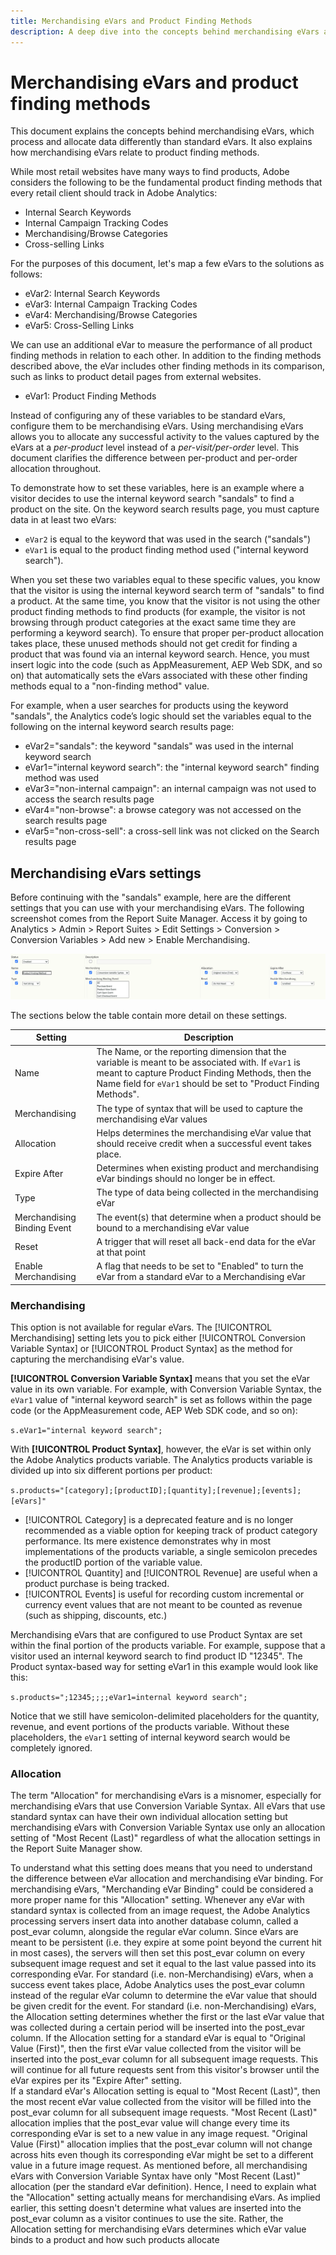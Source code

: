 ```yaml
---
title: Merchandising eVars and Product Finding Methods
description: A deep dive into the concepts behind merchandising eVars and how they process and allocate data.
---
```

# Merchandising eVars and product finding methods

This document explains the concepts behind merchandising eVars, which process and allocate data differently than standard eVars. It also explains how merchandising eVars relate to product finding methods.

While most retail websites have many ways to find products, Adobe considers the following to be the fundamental product finding methods that every retail client should track in Adobe Analytics:

* Internal Search Keywords 
* Internal Campaign Tracking Codes 
* Merchandising/Browse Categories
* Cross-selling Links

For the purposes of this document, let's map a few eVars to the solutions as follows:

* eVar2: Internal Search Keywords 
* eVar3: Internal Campaign Tracking Codes 
* eVar4: Merchandising/Browse Categories
* eVar5: Cross-Selling Links

We can use an additional eVar to measure the performance of all product finding methods in relation to each other. In addition to the finding methods described above, the eVar includes other finding methods in its comparison, such as links to product detail pages from external websites.

* eVar1: Product Finding Methods

Instead of configuring any of these variables to be standard eVars, configure them to be merchandising eVars. Using merchandising eVars allows you to allocate any successful activity to the values captured by the eVars at a *per-product* level instead of a *per-visit/per-order* level. This document clarifies the difference between per-product and per-order allocation throughout.

To demonstrate how to set these variables, here is an example where a visitor decides to use the internal keyword search "sandals" to find a product on the site. On the keyword search results page, you must capture data in at least two eVars: 

* `eVar2` is equal to the keyword that was used in the search ("sandals") 
* `eVar1` is equal to the product finding method used ("internal keyword search"). 

When you set these two variables equal to these specific values, you know that the visitor is using the internal keyword search term of "sandals" to find a product. At the same time, you know that the visitor is not using the other product finding methods to find products (for example, the visitor is not browsing through product categories at the exact same time they are performing a keyword search). To ensure that proper per-product allocation takes place, these unused methods should not get credit for finding a product that was found via an internal keyword search. Hence, you must insert logic into the code (such as AppMeasurement, AEP Web SDK, and so on) that automatically sets the eVars associated with these other finding methods equal to a "non-finding method" value.

For example, when a user searches for products using the keyword "sandals", the Analytics code’s logic should set the variables equal to the following on the internal keyword search results page:

* eVar2="sandals": the keyword "sandals" was used in the internal keyword search
* eVar1="internal keyword search": the "internal keyword search" finding method was used
* eVar3="non-internal campaign": an internal campaign was not used to access the search results page
* eVar4="non-browse": a browse category was not accessed on the search results page
* eVar5="non-cross-sell": a cross-sell link was not clicked on the Search results page

## Merchandising eVars settings

Before continuing with the "sandals" example, here are the different settings that you can use with your merchandising eVars.  The following screenshot comes from the Report Suite Manager. Access it by going to Analytics > Admin > Report Suites > Edit Settings > Conversion > Conversion Variables > Add new > Enable Merchandising.

![](assets/merch-evars1.png)

The sections below the table contain more detail on these settings.

| Setting  | Description  |
|--- | --- |
| Name | The Name, or the reporting dimension that the variable is meant to be associated with. If `eVar1` is meant to capture Product Finding Methods, then the Name field for `eVar1` should be set to "Product Finding Methods". |
| Merchandising | The type of syntax that will be used to capture the merchandising eVar values |
| Allocation | Helps determines the merchandising eVar value that should receive credit when a successful event takes place. |
| Expire After | Determines when existing product and merchandising eVar bindings should no longer be in effect. |
| Type | The type of data being collected in the merchandising eVar |
| Merchandising Binding Event | The event(s) that determine when a product should be bound to a merchandising eVar value |
| Reset | A trigger that will reset all back-end data for the eVar at that point |
| Enable Merchandising | A flag that needs to be set to "Enabled" to turn the eVar from a standard eVar to a Merchandising eVar |

### Merchandising

This option is not available for regular eVars. The [!UICONTROL Merchandising] setting lets you to pick either [!UICONTROL Conversion Variable Syntax] or [!UICONTROL Product Syntax] as the method for capturing the merchandising eVar's value.  

**[!UICONTROL Conversion Variable Syntax]** means that you set the eVar value in its own variable. For example, with Conversion Variable Syntax, the `eVar1` value of "internal keyword search" is set as follows within the page code (or the AppMeasurement code, AEP Web SDK code, and so on):

`s.eVar1="internal keyword search";`

With **[!UICONTROL Product Syntax]**, however, the eVar is set within only the Adobe Analytics products variable. The Analytics products variable is divided up into six different portions per product:

`s.products="[category];[productID];[quantity];[revenue];[events];[eVars]"`

* [!UICONTROL Category] is a deprecated feature and is no longer recommended as a viable option for keeping track of product category performance.  Its mere existence demonstrates why in most implementations of the products variable, a single semicolon precedes the productID portion of the variable value. 
* [!UICONTROL Quantity] and [!UICONTROL Revenue] are useful when a product purchase is being tracked.  
* [!UICONTROL Events] is useful for recording custom incremental or currency event values that are not meant to be counted as revenue (such as shipping, discounts, etc.)

Merchandising eVars that are configured to use Product Syntax are set within the final portion of the products variable. For example, suppose that a visitor used an internal keyword search to find product ID "12345". The Product syntax-based way for setting eVar1 in this example would look like this:

`s.products=";12345;;;;eVar1=internal keyword search";`

Notice that we still have semicolon-delimited placeholders for the quantity, revenue, and event portions of the products variable.  Without these placeholders, the `eVar1` setting of internal keyword search would be completely ignored.

### Allocation

The term "Allocation" for merchandising eVars is a misnomer, especially for merchandising eVars that use Conversion Variable Syntax. All eVars that use standard syntax can have their own individual allocation setting but merchandising eVars with Conversion Variable Syntax use only an allocation setting of "Most Recent (Last)" regardless of what the allocation settings in the Report Suite Manager show. 

To understand what this setting does means that you need to understand the difference between eVar allocation and merchandising eVar binding.  For merchandising eVars, "Merchanding eVar Binding" could be considered a more proper name for this "Allocation" setting.
Whenever any eVar with standard syntax is collected from an image request, the Adobe Analytics processing servers insert data into another database column, called a post_evar column, alongside the regular eVar column.  Since eVars are meant to be persistent (i.e. they expire at some point beyond the current hit in most cases), the servers will then set this post_evar column on every subsequent image request and set it equal to the last value passed into its corresponding eVar. For standard (i.e. non-Merchandising) eVars, when a success event takes place, Adobe Analytics uses the post_evar column instead of the regular eVar column to determine the eVar value that should be given credit for the event. 
For standard (i.e. non-Merchandising) eVars, the Allocation setting determines whether the first or the last eVar value that was collected during a certain period will be inserted into the post_evar column. If the Allocation setting for a standard eVar is equal to "Original Value (First)", then the first eVar value collected from the visitor will be inserted into the post_evar column for all subsequent image requests.  This will continue for all future requests sent from this visitor's browser until the eVar expires per its "Expire After" setting.  
If a standard eVar's Allocation setting is equal to "Most Recent (Last)", then the most recent eVar value collected from the visitor will be filled into the post_evar column for all subsequent image requests. "Most Recent (Last)" allocation implies that the post_evar value will change every time its corresponding eVar is set to a new value in any image request.  "Original Value (First)" allocation implies that the post_evar column will not change across hits even though its corresponding eVar might be set to a different value in a future image request. 
As mentioned before, all merchandising eVars with Conversion Variable Syntax have only "Most Recent (Last)" allocation (per the standard eVar definition).  Hence, I need to explain what the "Allocation" setting actually means for merchandising eVars.  As implied earlier, this setting doesn't determine what values are inserted into the post_evar column as a visitor continues to use the site.  Rather, the Allocation setting for merchandising eVars determines which eVar value binds to a product and how such products allocate 


